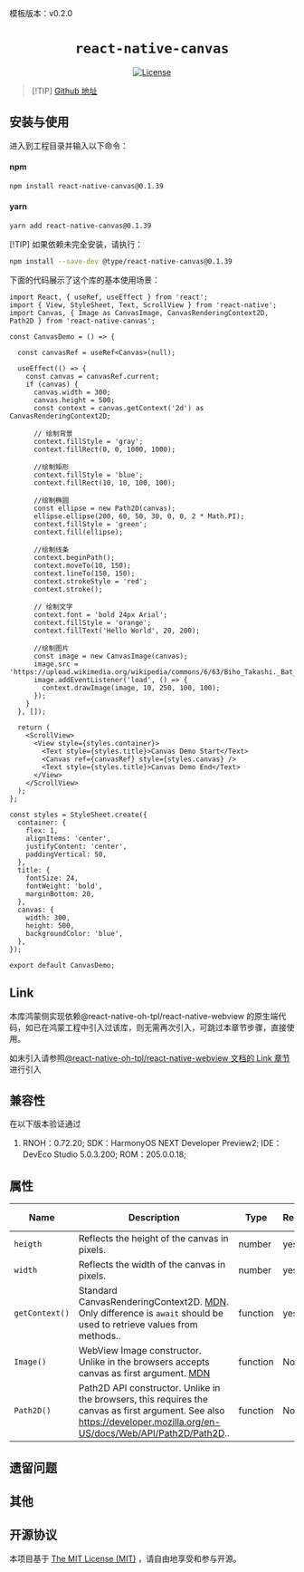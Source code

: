 模板版本：v0.2.0

<p align="center">
  <h1 align="center"> <code>react-native-canvas</code> </h1>
</p>
<p align="center">
    <a href="https://github.com/iddan/react-native-canvas/blob/v0.1.39/license.txt">
        <img src="https://img.shields.io/badge/license-MIT-green.svg" alt="License" />
    </a>
</p>




> [!TIP] [Github 地址](https://github.com/iddan/react-native-canvas)

## 安装与使用

进入到工程目录并输入以下命令：

<!-- tabs:start -->

#### **npm**

```bash
npm install react-native-canvas@0.1.39
```

#### **yarn**

```bash
yarn add react-native-canvas@0.1.39
```

[!TIP] 如果依赖未完全安装，请执行：
```bash
npm install --save-dev @type/react-native-canvas@0.1.39
```

<!-- tabs:end -->

下面的代码展示了这个库的基本使用场景：

```tsx
import React, { useRef, useEffect } from 'react';
import { View, StyleSheet, Text, ScrollView } from 'react-native';
import Canvas, { Image as CanvasImage, CanvasRenderingContext2D, Path2D } from 'react-native-canvas';

const CanvasDemo = () => {

  const canvasRef = useRef<Canvas>(null);

  useEffect(() => {
    const canvas = canvasRef.current;
    if (canvas) {
      canvas.width = 300;
      canvas.height = 500;
      const context = canvas.getContext('2d') as CanvasRenderingContext2D;

      // 绘制背景
      context.fillStyle = 'gray';
      context.fillRect(0, 0, 1000, 1000);

      //绘制矩形
      context.fillStyle = 'blue';
      context.fillRect(10, 10, 100, 100);

      //绘制椭圆
      const ellipse = new Path2D(canvas);
      ellipse.ellipse(200, 60, 50, 30, 0, 0, 2 * Math.PI);
      context.fillStyle = 'green';
      context.fill(ellipse);

      //绘制线条
      context.beginPath();
      context.moveTo(10, 150);
      context.lineTo(150, 150);
      context.strokeStyle = 'red';
      context.stroke();

      // 绘制文字
      context.font = 'bold 24px Arial';
      context.fillStyle = 'orange';
      context.fillText('Hello World', 20, 200);

      //绘制图片
      const image = new CanvasImage(canvas);
      image.src = 'https://upload.wikimedia.org/wikipedia/commons/6/63/Biho_Takashi._Bat_Before_the_Moon%2C_ca._1910.jpg';
      image.addEventListener('load', () => {
        context.drawImage(image, 10, 250, 100, 100);
      });
    }
  }, []);

  return (
    <ScrollView>
      <View style={styles.container}>
        <Text style={styles.title}>Canvas Demo Start</Text>
        <Canvas ref={canvasRef} style={styles.canvas} />
        <Text style={styles.title}>Canvas Demo End</Text>
      </View>
    </ScrollView>
  );
};

const styles = StyleSheet.create({
  container: {
    flex: 1,
    alignItems: 'center',
    justifyContent: 'center',
    paddingVertical: 50,
  },
  title: {
    fontSize: 24,
    fontWeight: 'bold',
    marginBottom: 20,
  },
  canvas: {
    width: 300,
    height: 500,
    backgroundColor: 'blue',
  },
});

export default CanvasDemo;
```

##  Link

本库鸿蒙侧实现依赖@react-native-oh-tpl/react-native-webview 的原生端代码，如已在鸿蒙工程中引入过该库，则无需再次引入，可跳过本章节步骤，直接使用。

如未引入请参照[@react-native-oh-tpl/react-native-webview 文档的 Link 章节](https://gitee.com/zhanghao2519/usage-docs/blob/master/zh-cn/react-native-webview.md)进行引入

## 兼容性

在以下版本验证通过

1. RNOH：0.72.20; SDK：HarmonyOS NEXT Developer Preview2; IDE：DevEco Studio 5.0.3.200; ROM：205.0.0.18;

## 属性

| Name           | Description                                                  | Type     | Required | Platform    | HarmonyOS Support |
| -------------- | ------------------------------------------------------------ | -------- | -------- | ----------- | ----------------- |
| `heigth`       | Reflects the height of the canvas in pixels.                 | number   | yes      | Android IOS | YES               |
| `width`        | Reflects the width of the canvas in pixels.                  | number   | yes      | Android IOS | YES               |
| `getContext()` | Standard CanvasRenderingContext2D. [MDN](https://developer.mozilla.org/en/docs/Web/API/CanvasRenderingContext2D). Only difference is `await` should be used to retrieve values from methods.. | function | yes      | Android IOS | YES               |
| `Image()`      | WebView Image constructor. Unlike in the browsers accepts canvas as first argument. [MDN](https://developer.mozilla.org/en-US/docs/Web/API/HTMLImageElement/Image) | function | No       | Android IOS | YES               |
| `Path2D()`     | Path2D API constructor. Unlike in the browsers, this requires the canvas as first argument. See also https://developer.mozilla.org/en-US/docs/Web/API/Path2D/Path2D.. | function | No       | Android IOS | YES               |

## 遗留问题

## 其他

## 开源协议

本项目基于 [The MIT License (MIT)](https://github.com/iddan/react-native-canvas/blob/master/license.txt) ，请自由地享受和参与开源。

